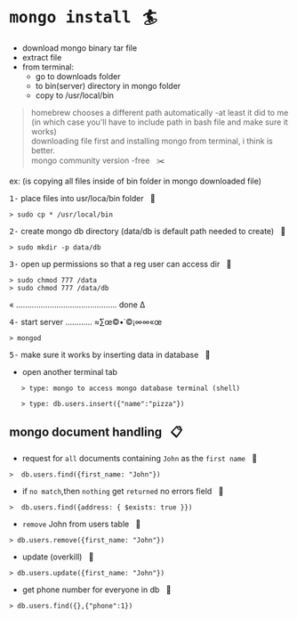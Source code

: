 # <kbd>mongo install</kbd>   &nbsp; :surfer:

- download mongo binary tar file
- extract file
- from terminal:
	+ go to downloads folder
	+ to bin(server) directory in mongo folder
	+ copy to /usr/local/bin

> homebrew chooses a different path automatically -at least it did to me 
> (in which case you'll have to include path in bash file and make sure it works)         
> downloading file first and installing mongo from terminal, i think is better.   
> mongo community version -free  &nbsp; :scissors:


ex: (is copying all files inside of bin folder in mongo downloaded file)

<kbd>1-</kbd> place files into usr/loca/bin folder &nbsp; :pill:	

```
> sudo cp * /usr/local/bin
```

<kbd>2-</kbd> create mongo db directory (data/db is default path needed to create)  &nbsp; :pill:

```
> sudo mkdir -p data/db
```

<kbd>3-</kbd> open up permissions so that a reg user can access dir  &nbsp; :pill: 

```
> sudo chmod 777 /data
> sudo chmod 777 /data/db
```

« ……………………………………… done ∆

<kbd>4-</kbd> start server ………… ≈∑œ©•˙©¡∞∞«œ

```
> mongod
```

<kbd>5-</kbd> make sure it works by inserting data in database   &nbsp; :pill:

* open another terminal tab

```
   > type: mongo to access mongo database terminal (shell)

   > type: db.users.insert({"name":"pizza"})

```


## mongo document handling  &nbsp; :clipboard:


* request for `all` documents containing `John` as the `first name`   &nbsp; :pill: 

```
>  db.users.find({first_name: "John"})

```

* if `no match`,then `nothing` get `returned` no errors field   &nbsp; :pill: 

```
>  db.users.find({address: { $exists: true }})

```

*  `remove` John from users table   &nbsp; :pill:

```
> db.users.remove({first_name: "John"})

```

* update (overkill)  &nbsp; :pill:

```
> db.users.update({first_name: "John"})

```

* get phone number for everyone in db   &nbsp; :pill:

```
> db.users.find({},{"phone":1})

```







